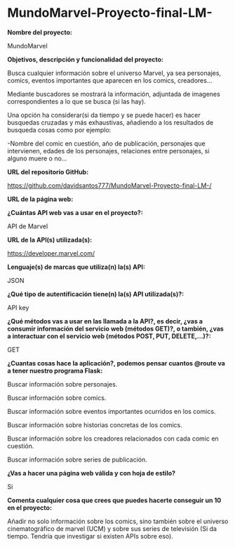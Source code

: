 # MundoMarvel-Proyecto-final-LM-


**Nombre del proyecto:**

MundoMarvel

**Objetivos, descripción y funcionalidad del proyecto:**

Busca cualquier información sobre el universo Marvel, ya sea personajes, comics, eventos importantes que aparecen en los comics, creadores...

Mediante buscadores se mostrará la información, adjuntada de imagenes correspondientes a lo que se busca (si las hay).

Una opción ha considerar(si da tiempo y se puede hacer) es hacer busquedas cruzadas y más exhaustivas, añadiendo a los resultados de busqueda cosas como por ejemplo:

-Nombre del comic en cuestión, año de publicación, personajes que intervienen, edades de los personajes, relaciones entre personajes, si alguno muere o no...

**URL del repositorio GitHub:**

https://github.com/davidsantos777/MundoMarvel-Proyecto-final-LM-/

**URL de la página web:**

**¿Cuántas API web vas a usar en el proyecto?:**

API de Marvel

**URL de la API(s) utilizada(s):**

https://developer.marvel.com/

**Lenguaje(s) de marcas que utiliza(n) la(s) API:**

JSON
        
**¿Qué tipo de autentificación tiene(n) la(s) API utilizada(s)?:**

API key
        
**¿Qué métodos vas a usar en las llamada a la API?, es decir, ¿vas a consumir información del servicio web (métodos GET)?, o también, ¿vas a interactuar con el servicio web (métodos POST, PUT, DELETE,...)?:**

GET

**¿Cuantas cosas hace la aplicación?, podemos pensar cuantos @route va a tener nuestro programa Flask:**

Buscar información sobre personajes.

Buscar información sobre comics.

Buscar información sobre eventos importantes ocurridos en los comics.

Buscar información sobre historias concretas de los comics.

Buscar información sobre los creadores relacionados con cada comic en cuestión.

Buscar información sobre series de publicación.

**¿Vas a hacer una página web válida y con hoja de estilo?**

Si

**Comenta cualquier cosa que crees que puedes hacerte conseguir un 10 en el proyecto:**

Añadir no solo información sobre los comics, sino también sobre el universo cinematográfico de marvel (UCM) y sobre sus series de televisión (Si da tiempo. Tendría que investigar si existen APIs sobre eso).

